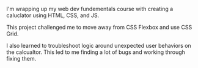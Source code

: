 I'm wrapping up my web dev fundementals course with creating a caluclator using HTML, CSS, and JS.

This project challenged me to move away from CSS Flexbox and use CSS Grid.

I also learned to troubleshoot logic around unexpected user behaviors on the calcualtor. This led to me finding a lot of bugs and working through fixing them.
